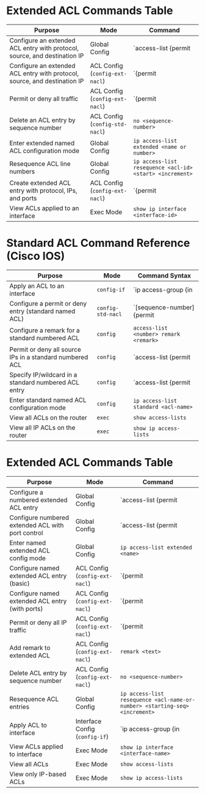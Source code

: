 # Extended ACL Commands Table

| Purpose | Mode | Command |
|--------|------|---------|
| Configure an extended ACL entry with protocol, source, and destination IP | Global Config | `access-list <number> {permit | deny} <protocol> <src-ip> <dest-ip>` <br> *(Use `host` for /32 or specify wildcard mask)* |
| Configure an extended ACL entry with protocol, source, and destination IP | ACL Config (`config-ext-nacl`) | `{permit | deny} <protocol> <src-ip> <dest-ip>` <br> *(Use `host` for /32 or specify wildcard mask)* |
| Permit or deny all traffic | ACL Config (`config-ext-nacl`) | `{permit | deny} ip any any` |
| Delete an ACL entry by sequence number | ACL Config (`config-std-nacl`) | `no <sequence-number>` |
| Enter extended named ACL configuration mode | Global Config | `ip access-list extended <name or number>` |
| Resequence ACL line numbers | Global Config | `ip access-list resequence <acl-id> <start> <increment>` |
| Create extended ACL entry with protocol, IPs, and ports | ACL Config (`config-ext-nacl`) | `{permit | deny} <protocol> <src-ip> <operator src-port> <dest-ip> <operator dst-port>` <br> *(Use `host` or wildcard for IPs; use `eq`, `range`, etc. for ports)* |
| View ACLs applied to an interface | Exec Mode | `show ip interface <interface-id>` |

# Standard ACL Command Reference (Cisco IOS)

| Purpose                                                    | Mode               | Command Syntax                                                                |
|------------------------------------------------------------|--------------------|--------------------------------------------------------------------------------|
| Apply an ACL to an interface                               | `config-if`        | `ip access-group <acl-number-or-name> {in | out}`                             |
| Configure a permit or deny entry (standard named ACL)      | `config-std-nacl`  | `[sequence-number] {permit | deny} <ip> <wildcard-mask>`                      |
| Configure a remark for a standard numbered ACL             | `config`           | `access-list <number> remark <remark>`                                        |
| Permit or deny all source IPs in a standard numbered ACL   | `config`           | `access-list <number> {permit | deny} any`                                    |
| Specify IP/wildcard in a standard numbered ACL entry       | `config`           | `access-list <number> {permit | deny} <ip> <wildcard-mask>`                   |
| Enter standard named ACL configuration mode                | `config`           | `ip access-list standard <acl-name>`                                          |
| View all ACLs on the router                                | `exec`             | `show access-lists`                                                           |
| View all IP ACLs on the router                             | `exec`             | `show ip access-lists`                                                        |


# Extended ACL Commands Table

| Purpose                                           | Mode                         | Command                                                                                                   |
|---------------------------------------------------|------------------------------|------------------------------------------------------------------------------------------------------------|
| Configure a numbered extended ACL entry           | Global Config                | `access-list <number> {permit | deny} <protocol> <source-ip> <source-wildcard> <dest-ip> <dest-wildcard>` |
| Configure numbered extended ACL with port control | Global Config                | `access-list <number> {permit | deny} <protocol> <src-ip> <src-wildcard> eq <src-port> <dst-ip> <dst-wildcard> eq <dst-port>` |
| Enter named extended ACL config mode              | Global Config                | `ip access-list extended <name>`                                                                          |
| Configure named extended ACL entry (basic)        | ACL Config (`config-ext-nacl`) | `{permit | deny} <protocol> <src-ip> <src-wildcard> <dest-ip> <dest-wildcard>`                          |
| Configure named extended ACL entry (with ports)   | ACL Config (`config-ext-nacl`) | `{permit | deny} <protocol> <src-ip> <src-wildcard> eq <src-port> <dest-ip> <dest-wildcard> eq <dst-port>` |
| Permit or deny all IP traffic                     | ACL Config (`config-ext-nacl`) | `{permit | deny} ip any any`                                                                             |
| Add remark to extended ACL                        | ACL Config (`config-ext-nacl`) | `remark <text>`                                                                                          |
| Delete ACL entry by sequence number               | ACL Config (`config-ext-nacl`) | `no <sequence-number>`                                                                                   |
| Resequence ACL entries                            | Global Config                | `ip access-list resequence <acl-name-or-number> <starting-seq> <increment>`                              |
| Apply ACL to interface                            | Interface Config (`config-if`) | `ip access-group <acl-name-or-number> {in | out}`                                                        |
| View ACLs applied to interface                    | Exec Mode                    | `show ip interface <interface-name>`                                                                      |
| View all ACLs                                     | Exec Mode                    | `show access-lists`                                                                                       |
| View only IP-based ACLs                           | Exec Mode                    | `show ip access-lists`                                                                                    |
